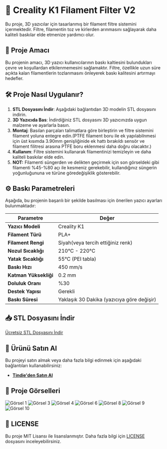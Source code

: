 # 🚀 Creality K1 Filament Filter V2

Bu proje, 3D yazıcılar için tasarlanmış bir filament filtre sistemini içermektedir. Filtre, filamentin toz ve kirlerden arınmasını sağlayarak daha kaliteli baskılar elde etmenize yardımcı olur.

## 📄 Proje Amacı

Bu projenin amacı, 3D yazıcı kullanıcılarının baskı kaltiesini bulundukları çevre ve koşullardan etkilenmemesini sağlamaktır. Filtre, özellikle uzun süre açıkta kalan filamentlerin tozlanmasını önleyerek baskı kalitesini artırmayı hedefler.

## 🛠️ Proje Nasıl Uygulanır?

1. **STL Dosyasını İndir**: Aşağıdaki bağlantıdan 3D modelin STL dosyasını indirin.
2. **3D Yazıcıda Bas**: İndirdiğiniz STL dosyasını 3D yazıcınızda uygun malzeme ve ayarlarla basın.
3. **Montaj**: Basılan parçaları talimatlara göre birleştirin ve filtre sistemini filament yoluna entegre edin.(PTFE filament boru ile ek yapılabilnmesi için üst kısımda 3.90mm genişliğinide ek hattı bırakıldı sensör ve filament filitresi arasına PTFE boru eklenmesi daha doğru olacaktır.)
5. **Kullanım**: Filtre sistemini kullanarak filamentinizi temizleyin ve daha kaliteli baskılar elde edin.
6. **NOT:** Filamenti süngerden ve delikten geçirmek için son görseldeki gibi filamenti %45-%80 açı ile kesmeniz gerekebilir, kullandığınız süngerin yoğunluğununa ve türüne göredeğişiklik gösterebilir.
## ⚙️ Baskı Parametreleri

Aşağıda, bu projenin başarılı bir şekilde basılması için önerilen yazıcı ayarları bulunmaktadır:

| Parametre            | Değer                           |
|----------------------|---------------------------------|
| **Yazıcı Modeli**    | Creality K1                     |
| **Filament Türü**    | PLA+                             |
| **Filament Rengi**   | Siyah(veya tercih ettiğiniz renk)|
| **Nozul Sıcaklığı**  | 210°C - 220°C                   |
| **Yatak Sıcaklığı**  | 55°C (PEI tabla)                |
| **Baskı Hızı**       | 450 mm/s                        |
| **Katman Yüksekliği**| 0.2 mm                          |
| **Doluluk Oranı**    | %30                             |
| **Destek Yapısı**    | Gerekli                         |
| **Baskı Süresi**     | Yaklaşık 30 Dakika (yazıcıya göre değişir)|

## 📥 STL Dosyasını İndir

[Ücretsiz STL Dosyasını İndir](https://github.com/ylmzagac/Crealiity-K1-Filament-Filter-V2/blob/main/Creality_K1_Filament_Filter%20V2.stl)

## 🛒 Ürünü Satın Al

Bu projeyi satın almak veya daha fazla bilgi edinmek için aşağıdaki bağlantıları kullanabilirsiniz:

- **[Tindie'den Satın Al](https://www.tindie.com/stores/himoinstruments/items/)**

## 📸 Proje Görselleri

![Görsel 1](https://github.com/HimoInstruments/Creality-K1-Filament-Filter-V2/blob/main/project-galery/Creality_K1_Filter_V2_0.jpg)
![Görsel 3](https://github.com/HimoInstruments/Creality-K1-Filament-Filter-V2/blob/main/project-galery/Creality_K1_Filter_V2_1.jpg)
![Görsel 4](https://github.com/HimoInstruments/Creality-K1-Filament-Filter-V2/blob/main/project-galery/Creality_K1_Filter_V2_3.jpg)
![Görsel 6](https://github.com/HimoInstruments/Creality-K1-Filament-Filter-V2/blob/main/project-galery/Creality_K1_Filter_V2_5.jpg)
![Görsel 8](https://github.com/HimoInstruments/Creality-K1-Filament-Filter-V2/blob/main/project-galery/Creality_K1_Filter_V2_7.jpg)
![Görsel 9](https://github.com/HimoInstruments/Creality-K1-Filament-Filter-V2/blob/main/project-galery/Creality_K1_Filter_V2_8.jpg)
![Görsel 10](https://github.com/HimoInstruments/Creality-K1-Filament-Filter-V2/blob/main/project-galery/Creality_K1_Filter_V2_9.jpg)

## 🧾 LICENSE

Bu proje MIT Lisansı ile lisanslanmıştır. Daha fazla bilgi için [LICENSE](LICENSE) dosyasını inceleyebilirsiniz.
